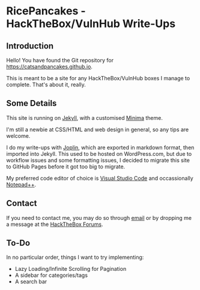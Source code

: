 # RicePancakes - HackTheBox/VulnHub Write-Ups

## Introduction

Hello! You have found the Git repository for https://catsandpancakes.github.io. 

This is meant to be a site for any HackTheBox/VulnHub boxes I manage to complete. That's about it, really. 

## Some Details

This site is running on [Jekyll](https://jekyllrb.com/), with a customised [Minima](https://github.com/jekyll/minima) theme. 

I'm still a newbie at CSS/HTML and web design in general, so any tips are welcome. 

I do my write-ups with [Joplin](https://joplinapp.org/), which are exported in markdown format, then imported into Jekyll. This used to be hosted on WordPress.com, but due to workflow  issues and some formatting issues, I decided to migrate this site to GitHub Pages before it got too big to migrate. 

My preferred code editor of choice is [Visual Studio Code](https://code.visualstudio.com/) and occassionally [Notepad++](https://notepad-plus-plus.org/). 

## Contact

If you need to contact me, you may do so through [email](mailto:ricepancakes@protonmail.com) or by dropping me a message at the [HackTheBox Forums](https://forum.hackthebox.eu/profile/ricepancakes).

## To-Do

In no particular order, things I want to try implementing: 
- Lazy Loading/Infinite Scrolling for Pagination
- A sidebar for categories/tags
- A search bar